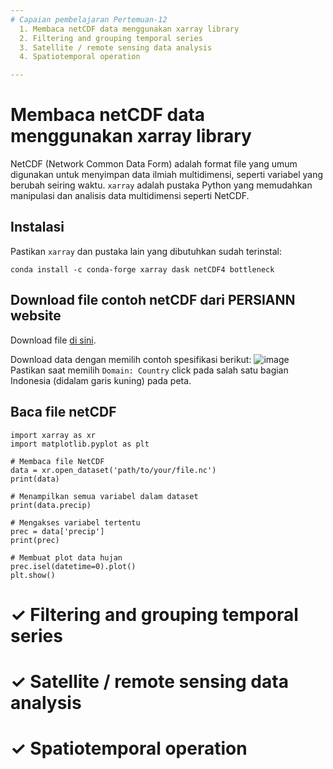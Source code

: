 ```yaml
---
# Capaian pembelajaran Pertemuan-12
  1. Membaca netCDF data menggunakan xarray library
  2. Filtering and grouping temporal series
  3. Satellite / remote sensing data analysis
  4. Spatiotemporal operation

---
```


# Membaca netCDF data menggunakan xarray library
NetCDF (Network Common Data Form) adalah format file yang umum digunakan untuk menyimpan data ilmiah multidimensi, seperti variabel yang berubah seiring waktu. `xarray` adalah pustaka Python yang memudahkan manipulasi dan analisis data multidimensi seperti NetCDF.

## Instalasi
Pastikan `xarray` dan pustaka lain yang dibutuhkan sudah terinstal:

`conda install -c conda-forge xarray dask netCDF4 bottleneck`

## Download file contoh netCDF dari PERSIANN website 
Download file [di sini](https://chrsdata.eng.uci.edu/).

Download data dengan memilih contoh spesifikasi berikut:
![image](https://github.com/vempi/course-python-programming/assets/34568583/20627b72-eca1-44e1-9a7c-32c4a2bf3116)
Pastikan saat memilih `Domain: Country` click pada salah satu bagian Indonesia (didalam garis kuning) pada peta. 


## Baca file netCDF

```{python}
import xarray as xr
import matplotlib.pyplot as plt

# Membaca file NetCDF
data = xr.open_dataset('path/to/your/file.nc')
print(data)

# Menampilkan semua variabel dalam dataset
print(data.precip)

# Mengakses variabel tertentu
prec = data['precip']
print(prec)

# Membuat plot data hujan
prec.isel(datetime=0).plot()
plt.show()

```

<h1>&#x2713; Filtering and grouping temporal series  </h1>

<h1>&#10003; Satellite / remote sensing data analysis </h1>

<h1>&#10003; Spatiotemporal operation </h1>
